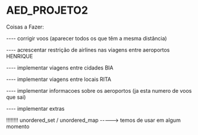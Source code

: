 # AED_PROJETO2


Coisas a Fazer:

---- corrigir voos (aparecer todos os que têm a mesma distância)

---- acrescentar restrição de airlines nas viagens entre aeroportos    HENRIQUE

---- implementar viagens entre cidades         BIA

---- implementar viagens entre locais          RITA

---- implementar informacoes sobre os aeroportos (ja esta numero de voos que sai)

---- implementar extras


!!!!!!!! unordered_set / unordered_map -----> temos de usar em algum momento
